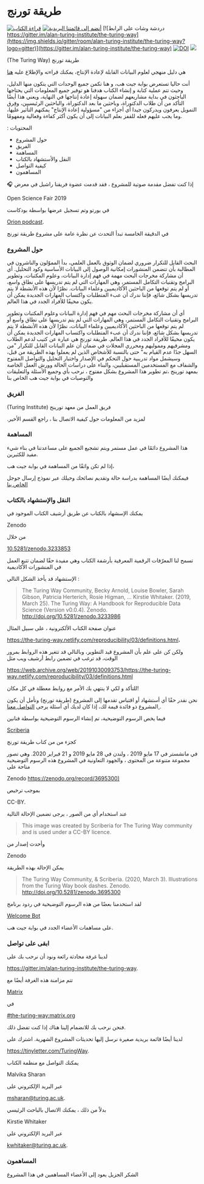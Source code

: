 # طريقة تورنج
[![قراءة الكتاب](https://img.shields.io/badge/read-the%20book-blue.svg)](https://the-turing-way.netlify.com)
[![أنضم إلى قائمتنا البريدية](https://img.shields.io/badge/receive-our%20newsletter%20❤%EF%B8%8F-blueviolet.svg)](https://tinyletter.com/TuringWay)
[![دردشة وشات على الرابط https://gitter.im/alan-turing-institute/the-turing-way](https://img.shields.io/gitter/room/alan-turing-institute/the-turing-way?logo=gitter)](https://gitter.im/alan-turing-institute/the-turing-way)
[![DOI](https://zenodo.org/badge/DOI/10.5281/zenodo.3233853.svg)](https://doi.org/10.5281/zenodo.3233853)
[![](https://img.shields.io/static/v1?label=TuringWay&message=I%20want%20to%20contribute!&color=yellow&logo=data%3Aimage%2Fpng%3Bbase64%2CiVBORw0KGgoAAAANSUhEUgAAABAAAAAQCAYAAAAf8%2F9hAAACYklEQVQ4jXXTy09TQRTH8f5VPhI1xoVxYURNAFcmRleaGDdGXQlKAYkLUARNfICoScGKpTyE3t5bkKD2AUQepUXB0gcgLTalD9rema8LKRVrT3I2k%2Fl95kwyY6BMfQiFqHaoVDlUBoJBZJl9hn8XRsIhqh0abd55tnWdrBA8WfBSpakMhUqhXUCJhKl2aLR65%2FEtLeGc%2BYoy5aHf46bX7cThctK%2BAw2HQkVAW41wzqHRMjNNRteR%2BQzGjg5udZtQ47FiO50gdLZ1nVbvPNUOFSUSxnB4sJ%2F0TjCTTjHk%2BoJl%2BRtqPEaL6zMH79Rw0dyDVVURqRgyn0EkN8jkshwZGsBQodgQyQ2kyDPsce859drjdqLRKE0D%2FZhHR5F6DpHc2B3%2FjF3BcFqxARIpBXXmt9ii67vAYDhIr8fNx0UfE3OzzC0sIHIpxNYqSPEHqFBsiFQMkU3h8vs5%2FvABTeNje6BCj%2FxcwzLlIZHYROq5v4EoIr2JyCbJ57Kobjd3u7o41v4I68pyCfTGrhSvUKHYAJD5bcTWGjKbJJdO4A8E6JyexP4rWgK8Vkb2AjK7hcxnmZybxfF9kff%2BhZJQofvXwhg7O4vAfU2l79ME79xOrjY3c9ZYVzZs8nvZf6%2BRQCRCTgiODg1iCK6vc6WtjZM1tzlRW8sNa99%2Fx64fH%2BNAQz0un49nfh%2BVmspAcKX4lKWUbMbjXOg2cf3Vy%2BLIoRWqekxc7nhB6%2FQ0lZqKJRBAyjKfKZFIcKixgVPPn3LTamFfUyPne7qp1Oz0Bn4g5d7vVAIUamJ2FqPZzCW7gvlHabBQvwE2XnlAiFRrOwAAAABJRU5ErkJggg%3D%3D)](https://github.com/alan-turing-institute/the-turing-way/blob/master/CONTRIBUTING.md)

(The Turing Way)
طريقة تورنج

هي دليل منهجي لعلوم البيانات القابلة لإعادة الإنتاج، يمكنك قراءته والإطلاع عليه
[هنا](
https://the-turing-way.netlify.com)

أنت حاليا تستعرض بوابة جيت هب، و 
هنا تكمن
جميع الوحدات التي يتكون منها الدليل، وحيث تتم عملية كتابة و إنشاء الكتاب
هدفنا هو توفير جميع المعلومات التي يحتاجها الباحثون في بداية مشاريعهم لضمان سهولة إعادة إنتاجها في النهاية،
ويعني هذا أيضًا التأكد من أن طلاب الدكتوراة، وباحثين ما بعد الدكتوراة، والباحثين الرئيسيين، وفِرق التمويل يعرفون ويدركون جيدا أي أجزاء من "مسؤولية إعادة الإنتاج" يمكنهم التأثير عليها، وما يجب عليهم فعله للقفز بعلم البيانات إلى أن يكون أكثر كفاءة وفعالية ومفهومًا.

: المحتويات

- حول المشروع
- الفريق
- المساهمة
- النقل والأستشهاد بالكتاب
- كيفية التواصل
- المساهمون

🎧 إذا كنت تفضل مقدمة صوتية للمشروع ،
 فقد قدمت عضوة فريقنا راشيل في معرض

Open Science Fair 2019

 في بورتو
وتم تسجيل عرضها بواسطة بودكاست

[Orion podcast](https://orionopenscience.podbean.com/e/the-fair-is-in-town-figshare-the-turing-way-and-open-science-quest-at-the-osfair2019/).

في الدقيقة الخامسة 
تبدأ التحدث عن نظرة عامة على
مشروع طريقة تورنج

### حول المشروع
البحث القابل للتكرار ضروري لضمان الوثوق بالعمل العلمي، بدأ المموّلون والناشرون في المطالبة بأن تتضمن المنشورات إمكانية الوصول إلى البيانات الأساسية وكود التحليل. 
أي أن مشاركة مخرجات البحث مهمة في فهم إدارة البيانات، وعلوم المكتبات، وتطوير البرامج وتقنيات التكامل المستمر، وهي المهارات التي لم يتم تدريسها على نطاق واسع، أو لم يتم توقعها من الباحثين الأكاديميين وعلماء البيانات. نظرًا لأن هذه الأنشطة لا يتم تدريسها بشكل شائع، فإننا ندرك أن عبء المتطلبات واكتساب المهارات الجديدة يمكن أن يكون مخيفًا للأفراد الجدد في هذا العالم.

أي أن مشاركة مخرجات البحث مهم في فهم إدارة البيانات وعلوم المكتبات وتطوير البرامج وتقنيات التكامل المستمر، وهي المهارات التي لم يتم تدريسها على نطاق واسع أو لم يتم توقعها من الباحثين الأكاديميين وعلماء البيانات، نظرًا لأن هذه الأنشطة لا يتم تدريسها بشكل شائع، فإننا ندرك أن عبء المتطلبات واكتساب المهارات الجديدة يمكن أن يكون مخيفًا للأفراد الجدد في هذا العالم.
طريقة تورنج هي عبارة عن كتيب لدعم الطلاب ومشرفيهم ومموليهم ومحرري المجلات في ضمان أن علم البيانات القابل للتكرار "من السهل جدًا عدم القيام به" حتى بالنسبة للأشخاص الذين لم يعملوا بهذه الطريقة من قبل، وسيشمل مواد تدريبية حول التحكم في الإصدار واختبار التحليل والتواصل المفتوح والشفاف مع المستخدمين المستقبليين، والبناء على دراسات الحالة وورش العمل الخاصة بمعهد تورينج
،تم تطوير هذا المشروع بشكل مفتوح ، نرحب بأي وجميع الأسئلة والتعليقات والتوصيات في بوابة جيت هب
الخاص بنا

### الفريق

(Turing Institute)
فريق العمل من معهد تورينج

.لمزيد من المعلومات حول كيفية الاتصال بنا ، راجع القسم الأخير 

### المساهمة

هذا المشروع دائمًا في عمل مستمر ويتم تشجيع الجميع على مساعدتنا في بناء شيء مفيد للكثيرين.

إذا لم تكن واثقًا من المساهمة في
بوابة جيت هب،

فيمكنك أيضًا المساهمة بدراسة حالة وتقديم نصائحك وحيلك عبر نموذج إرسال 
جوجل
[الخاص بنا
](
https://goo.gl/forms/akFqZEIy2kxAjfZW2)

### النقل والإستشهاد بالكتاب

يمكنك الإسشهاد بالكتاب عن طريق أرشيف الكتاب الموجود في

Zenodo

من خلال 

[10.5281/zenodo.3233853
](
https://doi.org/10.5281/)

تسمح لنا المعرّفات الرقمية المعرفية بأرشفة الكتاب وهي مفيدة حقًا لضمان تتبع العمل في المنشورات الأكاديمية

الإستشهاد قد يأخذ الشكل التالي :
> The Turing Way Community, Becky Arnold, Louise Bowler, Sarah Gibson, Patricia Herterich, Rosie Higman, … Kirstie Whitaker. (2019, March 25). The Turing Way: A Handbook for Reproducible Data Science (Version v0.0.4). Zenodo. <http://doi.org/10.5281/zenodo.3233986>

عنوان
صفحة الكتاب الألكترونية ، على سبيل المثال

<https://the-turing-way.netlify.com/reproducibility/03/definitions.html>،

ولكن كن على علم بأن المشروع قيد التطوير، وبالتالي قد تتغير هذه الروابط بمرور الوقت، قد ترغب في تضمين رابط أرشيف ويب مثل

 https://web.archive.org/web/20191030093753/https://the-turing-way.netlify.com/reproducibility/03/definitions.html

للتأكد و لكي لا ينتهي بك الأمر مع روابط معطلة في كل مكان!

نحن نقدر حقًا أي أستشهاد أو اقتباس تقدمها إلى المشروع
(طريقة تورنج)
ونأمل أن يكون المشروع ذو فائدة قيمة لك، إذا كان لديك أي أسئلة يرجى
[التواصل معنا
](
##get-in-touch).

فيما يخص الرسوم التوضيحية، 
تم إنشاء الرسوم التوضيحية
 بواسطة فنانين

[
Scriberia
](
https://www.scriberia.co.uk/)

كجزء من من كتاب طريقة تورنج

في مانشستر في 17 مايو 2019 ، ولندن في 28 مايو 2019 و 21 فبراير 2020. وهي تصور مجموعة متنوعة من المحتوى ، والجهود التعاونية في المشروع
 هذه الرسوم التوضيحية متاحة على
 
 Zenodo
[https://zenodo.org/record/3695300)](https://zenodo.org/record/3695300)

بموجب ترخيص

CC-BY.

عند استخدام أي من الصور ، يرجى تضمين الإحالة التالية
> This image was created by Scriberia for The Turing Way community and is used under a CC-BY licence.

وأحدث إصدار من

Zenodo

يمكن الإحالة بهذه الطريقة
> The Turing Way Community, & Scriberia. (2020, March 3). Illustrations from the Turing Way book dashes. Zenodo. http://doi.org/10.5281/zenodo.3695300


لقد استخدمنا بعضًا من هذه الرسوم التوضيحية في ردود برنامج

[Welcome Bot](https://github.com/apps/welcome)

على مساهمات الأعضاء الجدد في بوابة جيت هب.

### ابقى على تواصل
لدينا غرفة محادثة رائعة ونود أن نرحب بك على
 
 https://gitter.im/alan-turing-institute/the-turing-way.
 
تتم مزامنة هذه الغرفة أيضًا مع

[Matrix](https://matrix.org)

في

[#the-turing-way:matrix.org](https://riot.im/app/#/room/#the-turing-way:matrix.org)

فنحن نرحب بك للانضمام إلينا هناك إذا كنت تفضل ذلك.

لدينا أيضًا قائمة بريدية صغيرة نرسل إليها تحديثات المشروع الشهرية. اشترك على

https://tinyletter.com/TuringWay.

يمكنك التواصل مع منظمة الكتاب 

Malvika Sharan

عبر البريد الإلكتروني على

msharan@turing.ac.uk.

بدلاً من ذلك ، يمكنك الاتصال بالباحث الرئيسي

Kirstie Whitaker

عبر البريد الإلكتروني على

kwhitaker@turing.ac.uk.

### المساهمون

الشكر الجزيل يعود إلى الأعضاء المساهمين في هذا المشروع

